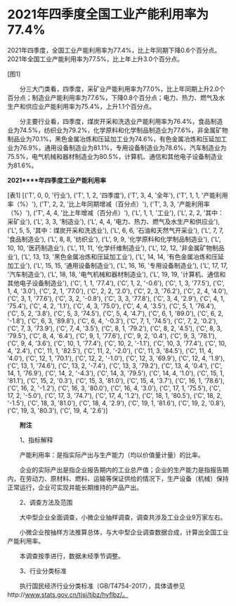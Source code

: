 # 2021年四季度全国工业产能利用率为77.4%

2021年四季度，全国工业产能利用率为77.4%，比上年同期下降0.6个百分点。2021年全国工业产能利用率为77.5%，比上年上升3.0个百分点。

[图1]

　　分三大门类看，四季度，采矿业产能利用率为77.0%，比上年同期上升2.0个百分点；制造业产能利用率为77.6%，下降0.8个百分点；电力、热力、燃气及水生产和供应业产能利用率为75.4%，上升1.1个百分点。

　　分主要行业看，四季度，煤炭开采和洗选业产能利用率为76.4%，食品制造业为74.5%，纺织业为79.2%，化学原料和化学制品制造业为77.6%，非金属矿物制品业为70.1%，黑色金属冶炼和压延加工业为74.6%，有色金属冶炼和压延加工业为76.9%，通用设备制造业为81.1%，专用设备制造业为78.6%，汽车制造业为75.5%，电气机械和器材制造业为80.5%，计算机、通信和其他电子设备制造业为81.6%。

**2021****年四季度工业产能利用率**

[表1]
[('T', 0, 0, '行业'), ('T', 1, 2, '四季度'), ('T', 3, 4, '全年'), ('T', 1, 1, '产能利用率（%）'), ('T', 2, 2, '比上年同期增减（百分点）'), ('T', 3, 3, '产能利用率（%）'), ('T', 4, 4, '比上年增减（百分点）'), ('L', 1, 1, '工业'), ('L', 2, 2, '其中：采矿业'), ('L', 3, 3, '制造业'), ('L', 4, 4, '电力、热力、燃气及水生产和供应业'), ('L', 5, 5, '其中：煤炭开采和洗选业'), ('L', 6, 6, '石油和天然气开采业'), ('L', 7, 7, '食品制造业'), ('L', 8, 8, '纺织业'), ('L', 9, 9, '化学原料和化学制品制造业'), ('L', 10, 10, '医药制造业'), ('L', 11, 11, '化学纤维制造业'), ('L', 12, 12, '非金属矿物制品业'), ('L', 13, 13, '黑色金属冶炼和压延加工业'), ('L', 14, 14, '有色金属冶炼和压延加工业'), ('L', 15, 15, '通用设备制造业'), ('L', 16, 16, '专用设备制造业'), ('L', 17, 17, '汽车制造业'), ('L', 18, 18, '电气机械和器材制造业'), ('L', 19, 19, '计算机、通信和其他电子设备制造业'), ('C', 1, 1, '77.4'), ('C', 1, 2, '-0.6'), ('C', 1, 3, '77.5'), ('C', 1, 4, '3.0'), ('C', 2, 1, '77.0'), ('C', 2, 2, '2.0'), ('C', 2, 3, '76.2'), ('C', 2, 4, '4.0'), ('C', 3, 1, '77.6'), ('C', 3, 2, '-0.8'), ('C', 3, 3, '77.8'), ('C', 3, 4, '2.9'), ('C', 4, 1, '75.4'), ('C', 4, 2, '1.1'), ('C', 4, 3, '75.0'), ('C', 4, 4, '3.5'), ('C', 5, 1, '76.4'), ('C', 5, 2, '3.8'), ('C', 5, 3, '74.5'), ('C', 5, 4, '4.7'), ('C', 6, 1, '89.0'), ('C', 6, 2, '-1.8'), ('C', 6, 3, '89.8'), ('C', 6, 4, '-0.3'), ('C', 7, 1, '74.5'), ('C', 7, 2, '0.2'), ('C', 7, 3, '73.9'), ('C', 7, 4, '3.5'), ('C', 8, 1, '79.2'), ('C', 8, 2, '4.5'), ('C', 8, 3, '79.5'), ('C', 8, 4, '6.4'), ('C', 9, 1, '77.6'), ('C', 9, 2, '0.4'), ('C', 9, 3, '78.1'), ('C', 9, 4, '3.6'), ('C', 10, 1, '77.4'), ('C', 10, 2, '-1.1'), ('C', 10, 3, '77.4'), ('C', 10, 4, '2.4'), ('C', 11, 1, '82.5'), ('C', 11, 2, '-2.0'), ('C', 11, 3, '84.5'), ('C', 11, 4, '4.0'), ('C', 12, 1, '70.1'), ('C', 12, 2, '-1.0'), ('C', 12, 3, '69.9'), ('C', 12, 4, '1.9'), ('C', 13, 1, '74.6'), ('C', 13, 2, '-7.4'), ('C', 13, 3, '79.2'), ('C', 13, 4, '0.4'), ('C', 14, 1, '76.9'), ('C', 14, 2, '-4.3'), ('C', 14, 3, '79.5'), ('C', 14, 4, '1.0'), ('C', 15, 1, '81.1'), ('C', 15, 2, '0.3'), ('C', 15, 3, '81.0'), ('C', 15, 4, '3.7'), ('C', 16, 1, '78.6'), ('C', 16, 2, '-1.2'), ('C', 16, 3, '80.0'), ('C', 16, 4, '3.0'), ('C', 17, 1, '75.5'), ('C', 17, 2, '-5.0'), ('C', 17, 3, '74.7'), ('C', 17, 4, '1.2'), ('C', 18, 1, '80.5'), ('C', 18, 2, '-1.5'), ('C', 18, 3, '81.0'), ('C', 18, 4, '2.9'), ('C', 19, 1, '81.6'), ('C', 19, 2, '0.8'), ('C', 19, 3, '80.3'), ('C', 19, 4, '2.6')]

　　**附注**

　　1、指标解释

　　产能利用率：是指实际产出与生产能力（均以价值量计量）的比率。

　　企业的实际产出是指企业报告期内的工业总产值；企业的生产能力是指报告期内，在劳动力、原材料、燃料、运输等保证供给的情况下，生产设备（机械）保持正常运行，企业可实现并能长期维持的产品产出。

　　2、调查方法及范围

　　大中型企业全面调查，小微企业抽样调查，调查共涉及工业企业9万家左右。

　　小微企业按抽样方法推算总体，与大中型企业调查数据合成，计算出全国工业产能利用率。

　　本调查按季进行，数据未经季节调整。

　　3、行业分类标准

　　执行国民经济行业分类标准（GB/T4754-2017），具体请参见http://www.stats.gov.cn/tjsj/tjbz/hyflbz/。